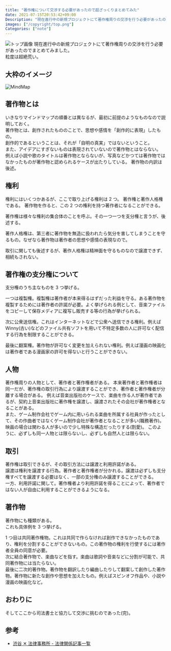 ```yaml
---
title: "著作権について交渉する必要があったので超ざっくりまとめてみた"
date: 2021-07-15T20:53:42+09:00
Description: "現在進行中の新規プロジェクトにて著作権周りの交渉を行う必要があったのでまとめてみました。"
images: ["/copyright/top.png"]
Categories: ["note"]
---
```


![トップ画像](/copyright/top.png)
現在進行中の新規プロジェクトにて著作権周りの交渉を行う必要があったのでまとめてみました。  
粒度は超絶荒い。

## 大枠のイメージ

![MindMap](/copyright/map.jpg)

## 著作物とは

いきなりマインドマップの順番とは異なるが、最初に前提のようなものなので説明しておく。  
著作物とは、創作されたもののことで、思想や感情を「創作的に表現」したもの。  
創作的であるということは、それが「自明の真実」ではないということ。  
また、アイデアにすぎないものは表現されていないので著作物とはならない。
例えば小説や歌のタイトルは著作物とならないが、写真などかつては著作物ではなかったものが著作物と認められるケースが出たりしている。
著作物の内訳は後述。

## 権利

権利にはいくつかあるが、ここで取り上げる権利は 2 つ。
著作権と著作人格権である。
著作物を作ると、この 2 つの権利を持つ著作者になることができる。

著作権は様々な権利の集合体のことを呼ぶ。その一つ一つを支分権と言うが、後述する。

著作人格権は、第三者に著作物を無造に扱われたら気分を害してしまうことを守るもの。なぜなら著作物は著作者の思想や感情の表現なので。

取引に関しても後述するが、著作人格権は精神面を守るものなので譲渡できず、相続もされない。

## 著作権の支分権について

支分権のうち主なものを 3 つ挙げる。

一つは複製権。複製権は著作者が本来得るはずだった利益を守る。ある著作物を複製するためには著作者の許諾が必要。よく挙げられる例として、音楽ファイルをコピーして保存メディアに複写し販売する等の行為が挙げられる。

次に公衆送信権。これはインターネットなどで公衆へ送信できる権利。例えば Winny(古い)などのファイル共有ソフトを用いて不特定多数の人に許可なく配信する行為を制限することができる。

最後に翻案権。著作物が許可なく変更を加えられない権利。例えば漫画の映画化は著作者である漫画家の許可を得ないと行うことができない。

## 人物

著作権周りの人物として、著作者と著作権者がある。
本来著作者と著作権者は同一だが、著作権の取引行為により譲渡することができ、著作者と著作権者が分離する場合がある。
例えば音楽出版社のケースで、楽曲を作る人が著作者であるが、契約上音楽出版社に著作権を譲渡し、譲渡されたその会社が著作権者となることがある。  
また、ゲーム制作会社でゲーム内に用いられる楽曲を所属する社員が作ったとして、その作曲者ではなくゲーム制作会社が著作者となることが多い(職務著作)。  
映画の場合は関わる人が多いので少し特殊な構造だったりする(割愛)。
このように、必ずしも同一人物とは限らないし、必ずしも自然人とは限らない。

## 取引

著作権は取引できるが、その取引方法には譲渡と利用許諾がある。  
譲渡は権利を譲渡する行為。著作者と著作権者が分かれる。譲渡は必ずしも支分権すべてを譲渡する必要はなく、一部の支分権のみ譲渡することができる。  
一方、利用許諾に関して。著作権者より利用許諾を得ることによって、著作者ではない人が自由に利用することができるようになる。

## 著作物

著作物にも種類がある。  
これも具体例を 3 つ挙げる。

1 つ目は共同著作権物。これは共同で作らなければ創作できなかったものであり、権利を分割することができないもの。この著作物の権利を行使するには著作者全員の同意が必要。  
次に結合著作物で、楽曲などを指す。楽曲は歌詞や音楽などに分割が可能で、共同著作物には当たらない。  
最後に二次的著作物。著作物を翻訳したり編曲したりして翻案して創作した著作物。著作物に新たな創作や思想を加えたもの。例えばスピンオフ作品や、小説や漫画の映画化など。

## おわりに

そしてここから司法書士と協力して交渉に挑むのであった(完)。

## 参考

- [渋谷 ✕ 法律事務所 - 法律関係記事一覧](https://shibuyakakeru.com/legalarticles/)
